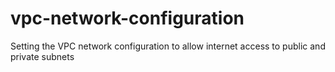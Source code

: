 # vpc-network-configuration
Setting the VPC network configuration to allow internet access to public and private subnets
